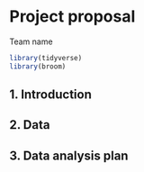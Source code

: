 Project proposal
================
Team name

``` r
library(tidyverse)
library(broom)
```

## 1\. Introduction

## 2\. Data

## 3\. Data analysis plan
